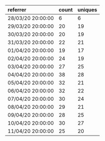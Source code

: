 | referrer          | count | uniques |
| :---------------- | :---- | :------ |
| 28/03/20 20:00:00 | 6     | 6       |
| 29/03/20 20:00:00 | 20    | 19      |
| 30/03/20 20:00:00 | 20    | 19      |
| 31/03/20 20:00:00 | 22    | 21      |
| 01/04/20 20:00:00 | 19    | 17      |
| 02/04/20 20:00:00 | 24    | 19      |
| 03/04/20 20:00:00 | 27    | 25      |
| 04/04/20 20:00:00 | 38    | 28      |
| 05/04/20 20:00:00 | 32    | 21      |
| 06/04/20 20:00:00 | 32    | 22      |
| 07/04/20 20:00:00 | 30    | 24      |
| 08/04/20 20:00:00 | 29    | 21      |
| 09/04/20 20:00:00 | 28    | 25      |
| 10/04/20 20:00:00 | 30    | 27      |
| 11/04/20 20:00:00 | 25    | 20      |